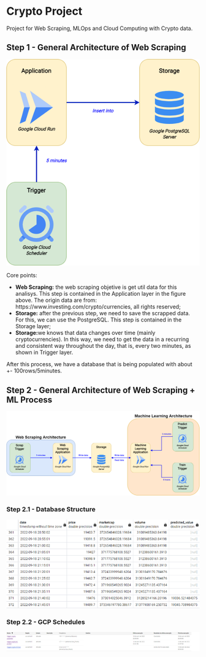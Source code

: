 # Crypto Project
Project for Web Scraping, MLOps and Cloud Computing with Crypto data.

## Step 1 - General Architecture of Web Scraping 

![Screenshot](diagrams/WebScraping.png)

Core points:
<ul>
    <li><strong>Web Scraping:</strong> the web scraping objetive is get util data for this analisys. This step is contained in the Application layer in the figure above. The origin data are from: https://www.investing.com/crypto/currencies, all rights reserved;</li>
    <li><strong>Storage:</strong> after the previous step, we need to save the scrapped data. For this, we can use the PostgreSQL. This step is contained in the Storage layer;</li>
    <li><strong>Storage:</strong>we knows that data changes over time (mainly cryptocurrencies). In this way, we need to get the data in a recurring and consistent way throughout the day, that is, every two minutes, 
    as shown in Trigger layer.</li>
    
</ul>

After this process, we have a database that is being populated with about +- 100rows/5minutes.

## Step 2 - General Architecture of Web Scraping + ML Process
![Screenshot](diagrams/WS%2BML_Arch.png)

### Step 2.1 - Database Structure
![Screenshot](diagrams/database.png)

### Step 2.2 - GCP Schedules
![Screenshot](diagrams/Schedules.png)